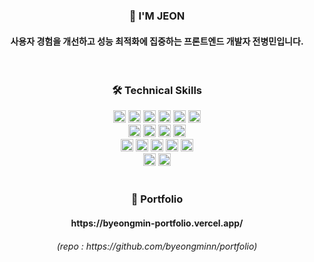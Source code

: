 <!--
**byeongminn/byeongminn** is a ✨ _special_ ✨ repository because its `README.md` (this file) appears on your GitHub profile.

Here are some ideas to get you started:

- 🔭 I’m currently working on ...
- 🌱 I’m currently learning ...
- 👯 I’m looking to collaborate on ...
- 🤔 I’m looking for help with ...
- 💬 Ask me about ...
- 📫 How to reach me: ...
- 😄 Pronouns: ...
- ⚡ Fun fact: ...
-->
<div align="center">
  <h3>👋 I'M JEON</h3>
  <h4>사용자 경험을 개선하고 성능 최적화에 집중하는 프론트엔드 개발자 전병민입니다.</h4>
</div>
<br />
<div align="center">
  <h3>🛠 Technical Skills</h3>
  <img src="https://img.shields.io/badge/Html5-E34F26?style=for-the-badge&logo=HTML5&logoColor=white" height=20>
  <img src="https://img.shields.io/badge/CSS3-1572B6?style=for-the-badge&logo=CSS3&logoColor=white" height=20>
  <img src="https://img.shields.io/badge/Javascript-F7DF1E?style=for-the-badge&logo=Javascript&logoColor=black" height=20>
  <img src="https://img.shields.io/badge/Typescript-3178C6?style=for-the-badge&logo=Typescript&logoColor=white" height=20>
  <img src="https://img.shields.io/badge/Next.js-000000?style=for-the-badge&logo=Next.js&logoColor=ffffff" height=20/>
  <img src="https://img.shields.io/badge/React-61DAFB?style=for-the-badge&logo=React&logoColor=white" height=20>
  <br />
  <img src="https://img.shields.io/badge/React_query-FF4154?style=for-the-badge&logo=reactquery&logoColor=ffffff" height=20/>
  <img src="https://img.shields.io/badge/React_hook_form-EC5990?style=for-the-badge&logo=reacthookform&logoColor=ffffff" height=20/>
  <img src="https://img.shields.io/badge/styled components-DB7093?style=for-the-badge&logo=Styled-Components&logoColor=white" height=20>
  <img src="https://img.shields.io/badge/Tailwind_CSS-06B6D4?style=for-the-badge&logo=TailwindCSS&logoColor=ffffff" height=20/>
  <br />
  <img src="https://img.shields.io/badge/Git-F05032?style=for-the-badge&logo=git&logoColor=white" height=20/>
  <img src="https://img.shields.io/badge/GitHub-181717?style=for-the-badge&logo=GitHub&logoColor=white" height=20/>
  <img src="https://img.shields.io/badge/Notion-000000?style=for-the-badge&logo=Notion&logoColor=white" height=20/>
  <img src="https://img.shields.io/badge/Slack-4A154B?style=for-the-badge&logo=Slack&logoColor=white" height=20/>
  <img src="https://img.shields.io/badge/Figma-F24E1E?style=for-the-badge&logo=figma&logoColor=ffffff" height=20/>
  <br />
  <img src="https://img.shields.io/badge/Docker-2496ED?style=for-the-badge&logo=Docker&logoColor=ffffff" height=20/>
  <img src="https://img.shields.io/badge/AWS-232F3E?style=for-the-badge&logo=Amazon-Web-Services&logoColor=ffffff" height=20/>
</div>
<br />
<div align="center">
  <h3>🎨 Portfolio</h3>
  <h4>https://byeongmin-portfolio.vercel.app/</h4>
  <h6>(repo : https://github.com/byeongminn/portfolio)</h6>
</div>

